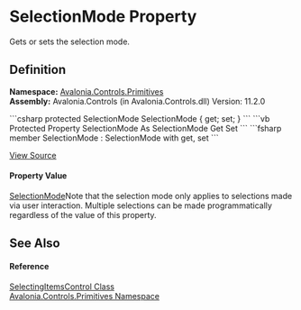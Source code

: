 # SelectionMode Property


Gets or sets the selection mode.



## Definition
**Namespace:** <a href="N_Avalonia_Controls_Primitives">Avalonia.Controls.Primitives</a>  
**Assembly:** Avalonia.Controls (in Avalonia.Controls.dll) Version: 11.2.0

<Tabs groupId="api-code-preview">
<TabItem value="csharp" label="C#">
```csharp
protected SelectionMode SelectionMode { get; set; }
```
</TabItem>
<TabItem value="vb" label="VB">
```vb
Protected Property SelectionMode As SelectionMode
	Get
	Set
```
</TabItem>
<TabItem value="fsharp" label="F#">
```fsharp
member SelectionMode : SelectionMode with get, set
```
</TabItem>
</Tabs>



<a href="https://github.com/AvaloniaUI/Avalonia/tree/master/src/Avalonia.Controls/Primitives/SelectingItemsControl.cs#L391" title="View the source code">View Source</a>



#### Property Value
<a href="T_Avalonia_Controls_SelectionMode">SelectionMode</a>Note that the selection mode only applies to selections made via user interaction. Multiple selections can be made programmatically regardless of the value of this property.

## See Also


#### Reference
<a href="T_Avalonia_Controls_Primitives_SelectingItemsControl">SelectingItemsControl Class</a>  
<a href="N_Avalonia_Controls_Primitives">Avalonia.Controls.Primitives Namespace</a>  

